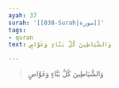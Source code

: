 ```yaml
---
ayah: 37
surah: '[[038-Surah|سورة]]'
tags:
- quran
text: وَالشَّيَاطِينَ كُلَّ بَنَّاءٍ وَغَوَّاصٍ

---
```

> وَالشَّيَاطِينَ كُلَّ بَنَّاءٍ وَغَوَّاصٍ
